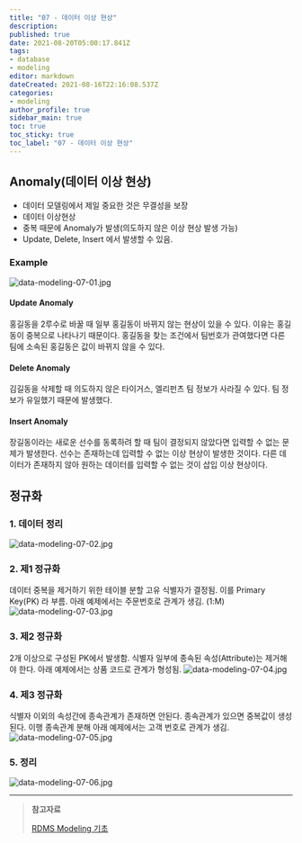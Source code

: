 ```yaml
---
title: "07 - 데이터 이상 현상"
description: 
published: true
date: 2021-08-20T05:00:17.841Z
tags: 
- database
- modeling
editor: markdown
dateCreated: 2021-08-16T22:16:08.537Z
categories:
- modeling
author_profile: true
sidebar_main: true
toc: true
toc_sticky: true
toc_label: "07 - 데이터 이상 현상"
---
```


## Anomaly(데이터 이상 현상)
- 데이터 모델링에서 제일 중요한 것은 무결성을 보장
- 데이터 이상현상
- 중복 때문에 Anomaly가 발생(의도하지 않은 이상 현상 발생 가능)
- Update, Delete, Insert 에서 발생할 수 있음.

### Example
![data-modeling-07-01.jpg](..%2F..%2Fassets%2Fimg%2Fdata_modeling%2Fdata-modeling-07-01.jpg)

#### Update Anomaly
홍길동을 2루수로 바꿀 때 일부 홍길동이 바뀌지 않는 현상이 있을 수 있다.
이유는 홍길동이 중복으로 나타나기 때문이다.
홍길동을 찾는 조건에서 팀번호가 관여했다면 다른 팀에 소속된 홍길동은 값이 바뀌지 않을 수 있다.

#### Delete Anomaly
김길동을 삭제할 때 의도하지 않은 타이거스, 엘리펀츠 팀 정보가 사라질 수 있다.
팀 정보가 유일했기 때문에 발생했다.

#### Insert Anomaly
장길동이라는 새로운 선수를 동록하려 할 때 팀이 결정되지 않았다면 입력할 수 없는 문제가 발생한다.
선수는 존재하는데 입력할 수 없는 이상 현상이 발생한 것이다.
다른 데이터가 존재하지 않아 원하는 데이터를 입력할 수 없는 것이 삽입 이상 현상이다.


## 정규화
### 1. 데이터 정리
![data-modeling-07-02.jpg](..%2F..%2Fassets%2Fimg%2Fdata_modeling%2Fdata-modeling-07-02.jpg)

### 2. 제1 정규화
데이터 중복을 제거하기 위한 테이블 분할
고유 식별자가 결정됨. 이를 Primary Key(PK) 라 부름.
아래 예제에서는 주문번호로 관계가 생김. (1:M)
![data-modeling-07-03.jpg](..%2F..%2Fassets%2Fimg%2Fdata_modeling%2Fdata-modeling-07-03.jpg)

### 3. 제2 정규화
2개 이상으로 구성된 PK에서 발생함.
식별자 일부에 종속된 속성(Attribute)는 제거해야 한다.
아래 예제에서는 상품 코드로 관계가 형성됨.
![data-modeling-07-04.jpg](..%2F..%2Fassets%2Fimg%2Fdata_modeling%2Fdata-modeling-07-04.jpg)

### 4. 제3 정규화
식별자 이외의 속성간에 종속관계가 존재하면 안된다.
종속관계가 있으면 중복값이 생성된다.
이행 종속관계 분해
아래 예제에서는 고객 번호로 관계가 생김.
![data-modeling-07-05.jpg](..%2F..%2Fassets%2Fimg%2Fdata_modeling%2Fdata-modeling-07-05.jpg)

### 5. 정리
![data-modeling-07-06.jpg](..%2F..%2Fassets%2Fimg%2Fdata_modeling%2Fdata-modeling-07-06.jpg)

***
> __참고자료__
>
> [RDMS Modeling 기초](https://www.inflearn.com/course/%EA%B4%80%EA%B3%84%ED%98%95%EB%8D%B0%EC%9D%B4%ED%84%B0%EB%B2%A0%EC%9D%B4%EC%8A%A4-rdbms/dashboard)